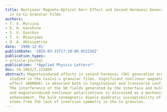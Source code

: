 ```yaml
---
title: Nonlinear Magneto-Optical Kerr Effect and Second Harmonic Generation Interferometry
  in Co-Cu Granular Films
authors:
- T. V. Murzina
- E. A. Ganshina
- S. V. Guschin
- T. V. Misuryaev
- O. A. Aktsipetrov
date: '1998-12-01'
publishDate: '2025-03-15T17:20:00.852216Z'
publication_types:
- article-journal
publication: '*Applied Physics Letters*'
doi: 10.1063/1.122889
abstract: Magnetoinduced effects in second harmonic (SH) generation are experimentally
  studied in the CoxCu1-x granular films. Significant nonlinear magneto-optical Kerr
  effect (NOMOKE) is observed both in longitudinal and transverse configurations.
  The interference of the SH fields generated by the interface and bulk, nonmagnetic
  and magnetoinduced nonlinear polarizations is discussed as a mechanism of NOMOKE
  enhancement. The bulk nonmagnetic dipole quadratic susceptibility of Co nanocrystals
  stems from the lack of inversion symmetry in the Co granules.
---
```

